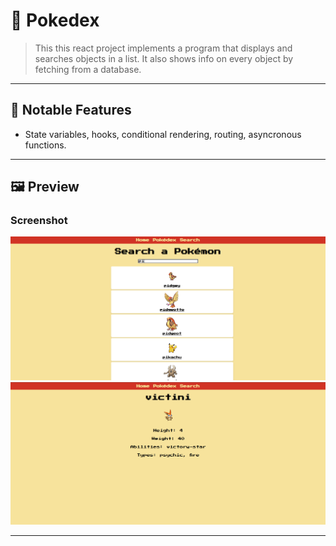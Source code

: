# 🧩 Pokedex

> This this react project implements a program that displays and searches objects in a list. It also shows info on every object by fetching from a database.

---

## 🚀 Notable Features
- State variables, hooks, conditional rendering, routing, asyncronous functions.
  
---

## 🖼️ Preview

### Screenshot
![Program Screenshot](./assets/image.png)
![Program Screenshot](./assets/image2.png)

---